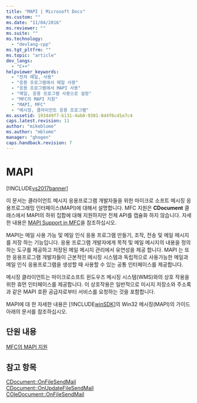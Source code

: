 ```yaml
---
title: "MAPI | Microsoft Docs"
ms.custom: ""
ms.date: "11/04/2016"
ms.reviewer: ""
ms.suite: ""
ms.technology: 
  - "devlang-cpp"
ms.tgt_pltfrm: ""
ms.topic: "article"
dev_langs: 
  - "C++"
helpviewer_keywords: 
  - "전자 메일, 사용"
  - "응용 프로그램에서 메일 사용"
  - "응용 프로그램에서 MAPI 사용"
  - "메일, 응용 프로그램 사용으로 설정"
  - "MFC의 MAPI 지원"
  - "MAPI, MFC"
  - "메시징, 클라이언트 응용 프로그램"
ms.assetid: 193449f7-b131-4ab0-9301-8d4f6cd1e7c4
caps.latest.revision: 11
author: "mikeblome"
ms.author: "mblome"
manager: "ghogen"
caps.handback.revision: 7
---
```

# MAPI
[!INCLUDE[vs2017banner](../assembler/inline/includes/vs2017banner.md)]

이 문서는 클라이언트 메시지 응용프로그램 개발자들을 위한 마이크로 소프트 메시징 응용프로그래밍 인터페이스\(MAPI\)에 대해서 설명합니다.  MFC 지원은 **CDocument** 클래스에서 MAPI의 하위 집합에 대해 지원하지만 전체 API를 캡슐화 하지 않습니다.  자세한 내용은 [MAPI Support in MFC](../mfc/mapi-support-in-mfc.md)을 참조하십시오.  
  
 MAPI는 메일 사용 가능 및 메일 인식 응용 프로그램 만들기, 조작, 전송 및 메일 메시지를 저장 하는 기능입니다.  응용 프로그램 개발자에게 목적 및 메일 메시지의 내용을 정의 하는 도구를 제공하고 저장된 메일 메시지 관리에서 유연성을 제공 합니다.  MAPI 는 또한 응용프로그램 개발자들이 근본적인 메시징 시스템과 독립적으로 사용가능한 메일과 메일 인식 응용프로그램을 생성할 때 사용할 수 있는 공통 인터페이스를 제공합니다.  
  
 메시징 클라이언트는 마이크로소프트 윈도우즈 메시징 시스템\(WMS\)와의 상호 작용을 위한 휴먼 인터페이스를 제공합니다.  이 상호작용은 일반적으로 미시지 저장소와 주소록과 같은 MAPI 호환 공급자로부터 서비스를 요청하는 것을 포함합니다.  
  
 MAPI에 대 한 자세한 내용은 [!INCLUDE[winSDK](../atl/includes/winsdk_md.md)]의 Win32 메시징\(MAPI\)의 가이드 아래의 문서를 참조하십시오.  
  
## 단원 내용  
 [MFC의 MAPI 지원](../mfc/mapi-support-in-mfc.md)  
  
## 참고 항목  
 [CDocument::OnFileSendMail](../Topic/CDocument::OnFileSendMail.md)   
 [CDocument::OnUpdateFileSendMail](../Topic/CDocument::OnUpdateFileSendMail.md)   
 [COleDocument::OnFileSendMail](../Topic/COleDocument::OnFileSendMail.md)